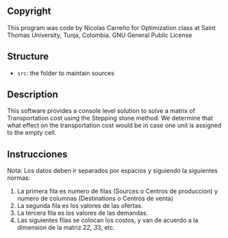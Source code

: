 ## Copyright

This program was code by Nicolas Carreño for Optimization class at Saint Thomas University, Tunja, Colombia.
GNU General Public License

## Structure

- `src`: the folder to maintain sources

## Description

This software provides a console level solution to solve a matrix of Transportation cost using the Stepping stone method. We determine that what effect on the transportation cost would be in case one unit is assigned to the empty cell.

## Instrucciones
Nota: Los datos deben ir separados por espacios y siguiendo la siguientes normas:

1. La primera fila es numero de filas (Sources o Centros de produccion) y numero de columnas (Destinations o Centros de venta)
2. La segunda fila es los valores de las ofertas.
3. La tercera fila es los valores de las demandas.
4. Las siguientes filas se colocan los costos, y van de acuerdo a la dimension de la matriz 2*2, 3*3, etc.
